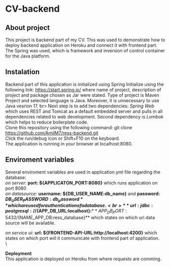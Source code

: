 # CV-backend

## About project

This project is backend part of my CV. This was used to demonstrate how to deploy backend application on Heroku and connect it with frontend part. 
The Spring was used, which is framework and inversion of control container for the Java platform.

## Instalation

Backend part of this application is initialized using Spring  Initialize using the following link: https://start.spring.io/ 
where name of project, description of project and package chosen as Jar were stated.
Type of project is Maven Project and selected language is Java. Moreover, it is unnecessary to use Java vesrion 17. br>
Next step is to add two dependencies: *Spring Web* which uses REST and Tomcat as a default embedded server and 
pulls in all dependencies related to web development. Second dependency is *Lombok* which helps to reduce boilerplate code. <br>
Clone this repository using the following command: git clone https://github.com/AmilM7/ress-backend.git <br>
Click the run/debug icon or Shift+F10 on the keyboard. \
The application is running in your browser at localhost:8080. 

## Enviroment variables

Several enviroment variables are used in application.yml file regarding the database: <br>
*on server*: **port: ${APPLICATON_PORT:8080}** which runs application on port 8080 
\
*on datasource*: **username: ${DB_USER_NAME:db_name}** and  **password: ${DB_USER_PASSWORD:db_password}** which are used for authentication 
of a database. <br>
**url: jdbc:postgresql://${APP_DB_URL:localhost}:**${**APP_DB_PORT:5432}/${NAME_APP_DB:ress_database}** which states on which url data 
source will be available.<br>

*on service ui*: **url: ${FRONTEND-API-URL:http://localhost:4200}** which states on which port will it communicate with frontend part of application.<br>
\

**Deployment**\
This application is deployed on Heroku from where requests are comming. 
